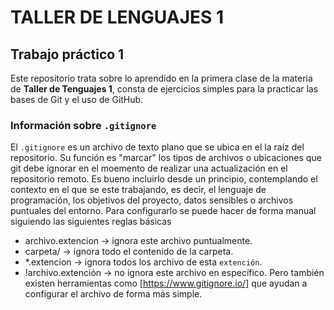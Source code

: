 # TALLER DE LENGUAJES 1

## Trabajo práctico 1

Este repositorio trata sobre lo aprendido en la primera clase de la materia de **Taller de Tenguajes 1**, consta de ejercicios simples para la practicar las bases de Git y el uso de GitHub.

### Información sobre `.gitignore`

El `.gitignore` es un archivo de texto plano que se ubica en el la raíz del repositorio. Su función es "marcar" los tipos de archivos o ubicaciones que git debe ignorar en el moemento de realizar una actualización en el repositorio remoto.
Es bueno incluirlo desde un principio, contemplando el contexto en el que se este trabajando, es decir, el lenguaje de programación, los objetivos del proyecto, datos sensibles o archivos puntuales del entorno.
Para configurarlo se puede hacer de forma manual siguiendo las siguientes reglas básicas
- archivo.extencion → ignora este archivo puntualmente.
- carpeta/ → ignora todo el contenido de la carpeta.
- *.extencion → ignora todos los archivo de esta `extención`. 
- !archivo.extención → no ignora este archivo en específico.
Pero también existen herramientas como [https://www.gitignore.io/] que ayudan a configurar el archivo de forma más simple.